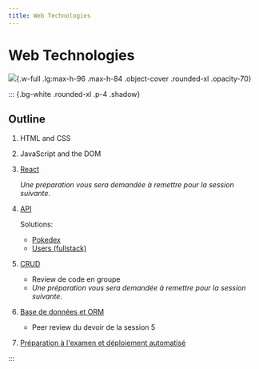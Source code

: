 ```yaml
---
title: Web Technologies
---
```


# Web Technologies

![](/images/LW3L.png){.w-full .lg:max-h-96 .max-h-84 .object-cover .rounded-xl .opacity-70}

::: {.bg-white .rounded-xl .p-4 .shadow}

## Outline

1. HTML and CSS

2. JavaScript and the DOM

3. [React](/LW3L/slides/03-react)

   *Une préparation vous sera demandée à remettre pour la session suivante*.

4. [API](/LW3L/slides/04-api)

   Solutions:

   - [Pokedex](/LW3L/solutions/pokedex)
   - [Users (fullstack)](/LW3L/solutions/users)

5. [CRUD](/LW3L/slides/05-crud)

   - Review de code en groupe
   - *Une préparation vous sera demandée à remettre pour la session suivante*.

6. [Base de données et ORM](/LW3L/slides/06-database)

   - Peer review du devoir de la session 5

7. [Préparation à l'examen et déploiement automatisé](/LW3L/slides/07-deployment)

:::